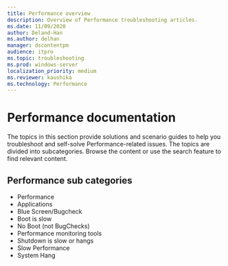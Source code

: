 ```yaml
---
title: Performance overview
description: Overview of Performance troubleshooting articles.
ms.date: 11/09/2020
author: Deland-Han
ms.author: delhan
manager: dscontentpm
audience: itpro
ms.topic: troubleshooting
ms.prod: windows-server
localization_priority: medium
ms.reviewer: kaushika
ms.technology: Performance
---
```

# Performance documentation

The topics in this section provide solutions and scenario guides to help you troubleshoot and self-solve Performance-related issues. The topics are divided into subcategories. Browse the content or use the search feature to find relevant content.

## Performance sub categories

- Performance
- Applications
- Blue Screen/Bugcheck
- Boot is slow
- No Boot (not BugChecks)
- Performance monitoring tools
- Shutdown is slow or hangs
- Slow Performance
- System Hang
